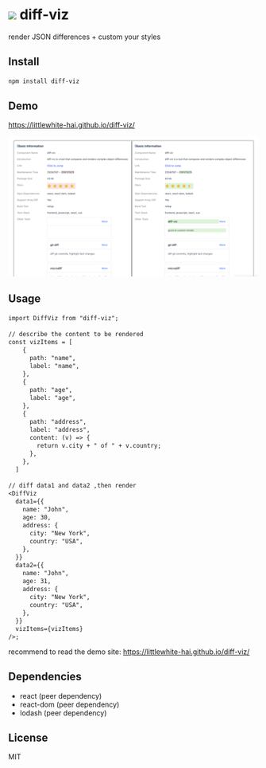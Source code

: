 # <img src="./public/diff.ico" height="20" /> diff-viz

render JSON differences + custom your styles

## Install

```bash
npm install diff-viz
```

## Demo

https://littlewhite-hai.github.io/diff-viz/

![demo](./docs/public/demo.png)

## Usage

```tsx
import DiffViz from "diff-viz";

// describe the content to be rendered
const vizItems = [
    {
      path: "name",
      label: "name",
    },
    {
      path: "age",
      label: "age",
    },
    {
      path: "address",
      label: "address",
      content: (v) => {
        return v.city + " of " + v.country;
      },
    },
  ]

// diff data1 and data2 ,then render
<DiffViz
  data1={{
    name: "John",
    age: 30,
    address: {
      city: "New York",
      country: "USA",
    },
  }}
  data2={{
    name: "John",
    age: 31,
    address: {
      city: "New York",
      country: "USA",
    },
  }}
  vizItems={vizItems}
/>;
```

recommend to read the demo site: https://littlewhite-hai.github.io/diff-viz/

## Dependencies

- react (peer dependency)
- react-dom (peer dependency)
- lodash (peer dependency)

## License

MIT

